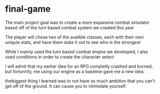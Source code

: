 # final-game
The main project goal was to create a more expansive combat simulator based off of the turn based combat system we created this year

The player will chose two of the availble classes, each with their own uniquie stats, and have them duke it out to see who is the strongest

While I mainly used the turn based combat enqine we developed, I also used conditions in order to create the character select

I will admit that my earlier idea for an RPG completly crashed and burned, but fortunrtly, me using our engine as a baseline gave me a new idea.

thebiggest thing I learned was to not have so much ambition that you can't get off of the ground. It can cause you to intimidate yourself.
